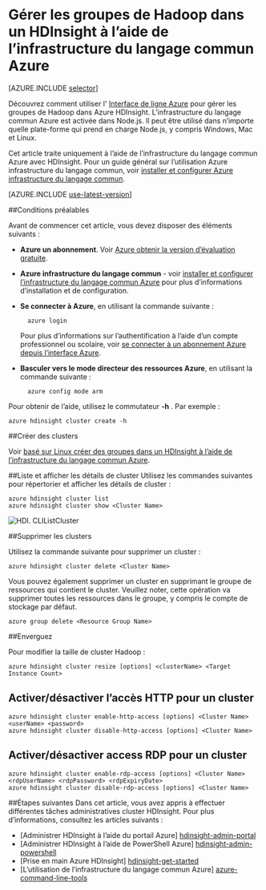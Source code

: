 <properties
    pageTitle="Gérer les Hadoop à l’aide d’Azure infrastructure du langage commun | Microsoft Azure"
    description="Comment utiliser l’infrastructure du langage commun Azure pour gérer les groupes de Hadoop dans un HDIsight"
    services="hdinsight"
    editor="cgronlun"
    manager="jhubbard"
    authors="mumian"
    tags="azure-portal"
    documentationCenter=""/>

<tags
    ms.service="hdinsight"
    ms.workload="big-data"
    ms.tgt_pltfrm="na"
    ms.devlang="na"
    ms.topic="article"
    ms.date="08/10/2016"
    ms.author="jgao"/>

# <a name="manage-hadoop-clusters-in-hdinsight-using-the-azure-cli"></a>Gérer les groupes de Hadoop dans un HDInsight à l’aide de l’infrastructure du langage commun Azure

[AZURE.INCLUDE [selector](../../includes/hdinsight-portal-management-selector.md)]

Découvrez comment utiliser l' [Interface de ligne Azure](../xplat-cli-install.md) pour gérer les groupes de Hadoop dans Azure HDInsight. L’infrastructure du langage commun Azure est activée dans Node.js. Il peut être utilisé dans n’importe quelle plate-forme qui prend en charge Node.js, y compris Windows, Mac et Linux.

Cet article traite uniquement à l’aide de l’infrastructure du langage commun Azure avec HDInsight. Pour un guide général sur l’utilisation Azure infrastructure du langage commun, voir [installer et configurer Azure infrastructure du langage commun][azure-command-line-tools].

[AZURE.INCLUDE [use-latest-version](../../includes/hdinsight-use-latest-cli.md)]

##<a name="prerequisites"></a>Conditions préalables

Avant de commencer cet article, vous devez disposer des éléments suivants :

- **Azure un abonnement**. Voir [Azure obtenir la version d’évaluation gratuite](https://azure.microsoft.com/documentation/videos/get-azure-free-trial-for-testing-hadoop-in-hdinsight/).
- **Azure infrastructure du langage commun** - voir [installer et configurer l’infrastructure du langage commun Azure](../xplat-cli-install.md) pour plus d’informations d’installation et de configuration.
- **Se connecter à Azure**, en utilisant la commande suivante :

        azure login

    Pour plus d’informations sur l’authentification à l’aide d’un compte professionnel ou scolaire, voir [se connecter à un abonnement Azure depuis l’interface Azure](xplat-cli-connect.md).
    
- **Basculer vers le mode directeur des ressources Azure**, en utilisant la commande suivante :

        azure config mode arm

Pour obtenir de l’aide, utilisez le commutateur **-h** .  Par exemple :

    azure hdinsight cluster create -h
    
##<a name="create-clusters"></a>Créer des clusters

Voir [basé sur Linux créer des groupes dans un HDInsight à l’aide de l’infrastructure du langage commun Azure](hdinsight-hadoop-create-linux-clusters-azure-cli.md).

##<a name="list-and-show-cluster-details"></a>Liste et afficher les détails de cluster
Utilisez les commandes suivantes pour répertorier et afficher les détails de cluster :

    azure hdinsight cluster list
    azure hdinsight cluster show <Cluster Name>

![HDI. CLIListCluster][image-cli-clusterlisting]


##<a name="delete-clusters"></a>Supprimer les clusters

Utilisez la commande suivante pour supprimer un cluster :

    azure hdinsight cluster delete <Cluster Name>

Vous pouvez également supprimer un cluster en supprimant le groupe de ressources qui contient le cluster. Veuillez noter, cette opération va supprimer toutes les ressources dans le groupe, y compris le compte de stockage par défaut.

    azure group delete <Resource Group Name>

##<a name="scale-clusters"></a>Enverguez

Pour modifier la taille de cluster Hadoop :

    azure hdinsight cluster resize [options] <clusterName> <Target Instance Count>


## <a name="enabledisable-http-access-for-a-cluster"></a>Activer/désactiver l’accès HTTP pour un cluster

    azure hdinsight cluster enable-http-access [options] <Cluster Name> <userName> <password>
    azure hdinsight cluster disable-http-access [options] <Cluster Name>

## <a name="enabledisable-rdp-access-for-a-cluster"></a>Activer/désactiver access RDP pour un cluster

    azure hdinsight cluster enable-rdp-access [options] <Cluster Name> <rdpUserName> <rdpPassword> <rdpExpiryDate>
    azure hdinsight cluster disable-rdp-access [options] <Cluster Name>


##<a name="next-steps"></a>Étapes suivantes
Dans cet article, vous avez appris à effectuer différentes tâches administratives cluster HDInsight. Pour plus d’informations, consultez les articles suivants :

* [Administrer HDInsight à l’aide du portail Azure] [hdinsight-admin-portal]
* [Administrer HDInsight à l’aide de PowerShell Azure] [hdinsight-admin-powershell]
* [Prise en main Azure HDInsight] [hdinsight-get-started]
* [L’utilisation de l’infrastructure du langage commun Azure] [azure-command-line-tools]


[azure-command-line-tools]: ../xplat-cli-install.md
[azure-create-storageaccount]: ../storage-create-storage-account.md
[azure-purchase-options]: http://azure.microsoft.com/pricing/purchase-options/
[azure-member-offers]: http://azure.microsoft.com/pricing/member-offers/
[azure-free-trial]: http://azure.microsoft.com/pricing/free-trial/


[hdinsight-admin-portal]: hdinsight-administer-use-management-portal.md
[hdinsight-admin-powershell]: hdinsight-administer-use-powershell.md
[hdinsight-get-started]: hdinsight-hadoop-linux-tutorial-get-started.md

[image-cli-account-download-import]: ./media/hdinsight-administer-use-command-line/HDI.CLIAccountDownloadImport.png
[image-cli-clustercreation]: ./media/hdinsight-administer-use-command-line/HDI.CLIClusterCreation.png
[image-cli-clustercreation-config]: ./media/hdinsight-administer-use-command-line/HDI.CLIClusterCreationConfig.png
[image-cli-clusterlisting]: ./media/hdinsight-administer-use-command-line/HDI.CLIListClusters.png "Liste et afficher les clusters"
